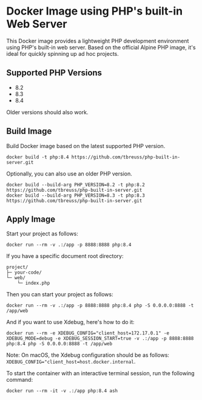 # Docker Image using PHP's built-in Web Server

This Docker image provides a lightweight PHP development environment using PHP's built-in web server.
Based on the official Alpine PHP image, it's ideal for quickly spinning up ad hoc projects.

## Supported PHP Versions

- 8.2
- 8.3
- 8.4

Older versions should also work.

## Build Image

Build Docker image based on the latest supported PHP version.

    docker build -t php:8.4 https://github.com/tbreuss/php-built-in-server.git

Optionally, you can also use an older PHP version.

    docker build --build-arg PHP_VERSION=8.2 -t php:8.2 https://github.com/tbreuss/php-built-in-server.git
    docker build --build-arg PHP_VERSION=8.3 -t php:8.3 https://github.com/tbreuss/php-built-in-server.git

## Apply Image

Start your project as follows:

    docker run --rm -v .:/app -p 8888:8888 php:8.4

If you have a specific document root directory:

    project/
    ├─ your-code/
    └─ web/
        └─ index.php

Then you can start your project as follows:

    docker run --rm -v .:/app -p 8888:8888 php:8.4 php -S 0.0.0.0:8888 -t /app/web

And if you want to use Xdebug, here's how to do it:

    docker run --rm -e XDEBUG_CONFIG="client_host=172.17.0.1" -e XDEBUG_MODE=debug -e XDEBUG_SESSION_START=true -v .:/app -p 8888:8888 php:8.4 php -S 0.0.0.0:8888 -t /app/web

Note: On macOS, the Xdebug configuration should be as follows: `XDEBUG_CONFIG="client_host=host.docker.internal`.

To start the container with an interactive terminal session, run the following command:

    docker run --rm -it -v .:/app php:8.4 ash
